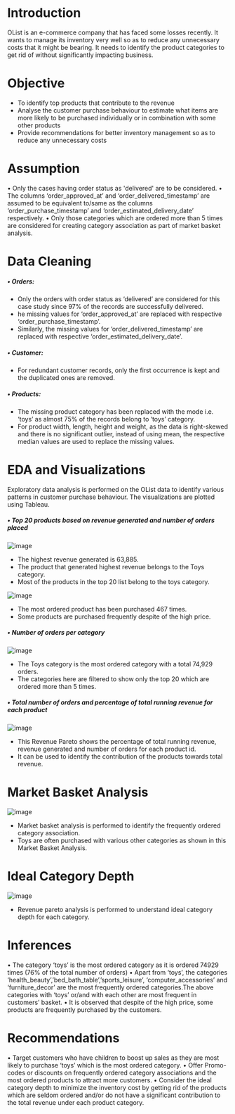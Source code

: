 # Introduction

OList is an e-commerce company that has faced some losses recently. It wants to manage its inventory very well so as to reduce any unnecessary costs that it might be bearing. It needs to identify the product categories to get rid of without significantly impacting business.


# Objective

- To identify top products that contribute to the revenue
- Analyse the customer purchase behaviour to estimate what items are more likely to be purchased individually or in combination with some other products
- Provide recommendations for better inventory management so as to reduce any unnecessary costs 


# Assumption

•	Only the cases having order status as 'delivered' are to be considered.
•	The columns ‘order_approved_at’ and ‘order_delivered_timestamp’ are assumed to be equivalent to/same as the columns ‘order_purchase_timestamp’ and ‘order_estimated_delivery_date’ respectively.
•	Only those categories which are ordered more than 5 times are considered for creating category association as part of market basket analysis.


# Data Cleaning

##### •	Orders:

- Only the orders with order status as ‘delivered’ are considered for this case study since 97% of the records are successfully delivered. 
- he missing values for ‘order_approved_at’ are replaced with respective ‘order_purchase_timestamp’.
- Similarly, the missing values for ‘order_delivered_timestamp’ are replaced with respective ‘order_estimated_delivery_date’.

##### •	Customer:

- For redundant customer records, only the first occurrence is kept and the duplicated ones are removed.

##### •	Products:

- The missing product category has been replaced with the mode i.e. ‘toys’ as almost 75% of the records belong to ‘toys’ category.
- For product width, length, height and weight, as the data is right-skewed and there is no significant outlier, instead of using mean, the respective median values are used to replace the missing values.


# EDA and Visualizations

Exploratory data analysis is performed on the OList data to identify various patterns in customer purchase behaviour. The visualizations are plotted using Tableau.

##### •	Top 20 products based on revenue generated and number of orders placed

![image](https://user-images.githubusercontent.com/103338455/162641460-56a0dff3-acea-4c0d-b9f1-a314629d285c.png)

- The highest revenue generated  is 63,885.
- The product that generated highest revenue belongs to the Toys category.
- Most of the products in the top 20 list belong to the toys category.

![image](https://user-images.githubusercontent.com/103338455/162641468-69bc21ea-2940-4bfa-b8e2-67027d72118d.png)

- The most ordered product has been purchased 467 times.
- Some products are purchased frequently despite of the high price.

##### •	Number of orders per category

![image](https://user-images.githubusercontent.com/103338455/162641483-ba2974f5-fc58-46d1-b164-4fdc5be4c114.png)

- The Toys category is the most ordered category with a total  74,929 orders.
- The categories here are filtered to show only the top 20 which are ordered more than 5 times.

##### •	Total number of orders and percentage of total running revenue for each product

![image](https://user-images.githubusercontent.com/103338455/162641492-62a0b28c-e9dd-4b7b-a4f3-9c4238132293.png)

- This Revenue Pareto shows the percentage of total running revenue, revenue generated and number of orders for each product id.
- It can be used to identify the contribution of the products towards total revenue.


# Market Basket Analysis

![image](https://user-images.githubusercontent.com/103338455/162641575-1fb21e24-14eb-446b-8ebf-57081cc4a67c.png)

- Market basket analysis is performed to identify the frequently ordered category association.
- Toys are often purchased with various other categories as shown in this Market Basket Analysis.


# Ideal Category Depth

![image](https://user-images.githubusercontent.com/103338455/162641638-04809218-8db1-4db3-a877-2480533bf75e.png)

- Revenue pareto analysis is performed to understand ideal category depth for each category.


# Inferences

•	The category ‘toys’ is the most ordered category as it is ordered 74929 times (76% of the total number of orders)
•	Apart from ‘toys’, the categories ‘health_beauty’,’bed_bath_table’,’sports_leisure’, ‘computer_accessories’ and ‘furniture_decor’ are the most frequently ordered categories.The above categories with ‘toys’ or/and with each other are most frequent in customers’ basket.
•	It is observed that despite of the high price, some products are frequently purchased by the customers.


# Recommendations

•	Target customers who have children to boost up sales as they are most likely to purchase ‘toys’ which is the most ordered category. 
•	Offer Promo-codes or discounts on frequently ordered category associations and the most ordered products to attract more customers.
•	Consider the ideal category depth to minimize the inventory cost by getting rid of the products which are seldom ordered and/or do not have a significant contribution to the total revenue under each product category. 

